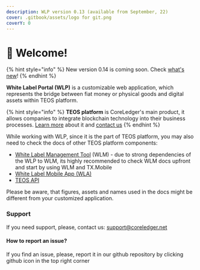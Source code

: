 ```yaml
---
description: WLP version 0.13 (available from September, 22)
cover: .gitbook/assets/logo for git.png
coverY: 0
---
```


# 👋 Welcome!

{% hint style="info" %}
New version 0.14 is coming soon. Check [what's new](wlp-versions-and-changelog/version-0.13.md)!
{% endhint %}

**White Label Portal (WLP)** is a customizable web application, which represents the bridge between fiat money or physical goods and digital assets within TEOS platform.&#x20;

{% hint style="info" %}
**TEOS platform** is CoreLedger's main product, it allows companies to integrate blockchain technology into their business processes. [Learn more](https://coreledger.net/teos/) about it and [contact us](https://coreledger.net/contact/)
{% endhint %}

While working with WLP, since it is the part of TEOS platform, you may also need to check the docs of other TEOS platform components:

* [White Label Management Tool](https://app.gitbook.com/o/ZaeNizhnU47lCcTSk7wB/s/tUL13xBnNCyueYnmUZV7/) (WLM) - due to strong dependencies of the WLP to WLM, its highly recommended to check WLM docs upfront and start by using WLM and TX.Mobile
* [White Label Mobile App (WLA)](https://app.gitbook.com/o/ZaeNizhnU47lCcTSk7wB/s/7Xg7iannH70Bvo1bfqMb/)
* [TEOS API](https://app.gitbook.com/o/ZaeNizhnU47lCcTSk7wB/s/-McAKJLTTEmlfBIFJ-85/)

Please be aware, that figures, assets and names used in the docs might be different from your customized application.&#x20;

### Support

If you need support, please, contact us: support@coreledger.net

#### How to report an issue?

If you find an issue, please, report it in our github repository by clicking github icon in the top right corner
